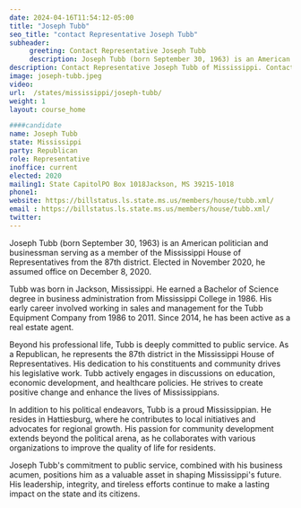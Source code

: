 ```yaml
---
date: 2024-04-16T11:54:12-05:00
title: "Joseph Tubb"
seo_title: "contact Representative Joseph Tubb"
subheader:
     greeting: Contact Representative Joseph Tubb
     description: Joseph Tubb (born September 30, 1963) is an American politician and businessman serving as a member of the Mississippi House of Representatives from the 87th district. Elected in November 2020, he assumed office on December 8, 2020.
description: Contact Representative Joseph Tubb of Mississippi. Contact information for Joseph Tubb includes email address, phone number, and mailing address.
image: joseph-tubb.jpeg
video:
url:  /states/mississippi/joseph-tubb/
weight: 1
layout: course_home

####candidate
name: Joseph Tubb
state: Mississippi
party: Republican
role: Representative
inoffice: current
elected: 2020
mailing1: State CapitolPO Box 1018Jackson, MS 39215-1018
phone1:
website: https://billstatus.ls.state.ms.us/members/house/tubb.xml/
email : https://billstatus.ls.state.ms.us/members/house/tubb.xml/
twitter:
---
```


Joseph Tubb (born September 30, 1963) is an American politician and businessman serving as a member of the Mississippi House of Representatives from the 87th district. Elected in November 2020, he assumed office on December 8, 2020.

Tubb was born in Jackson, Mississippi. He earned a Bachelor of Science degree in business administration from Mississippi College in 1986. His early career involved working in sales and management for the Tubb Equipment Company from 1986 to 2011. Since 2014, he has been active as a real estate agent.

Beyond his professional life, Tubb is deeply committed to public service. As a Republican, he represents the 87th district in the Mississippi House of Representatives. His dedication to his constituents and community drives his legislative work. Tubb actively engages in discussions on education, economic development, and healthcare policies. He strives to create positive change and enhance the lives of Mississippians.

In addition to his political endeavors, Tubb is a proud Mississippian. He resides in Hattiesburg, where he contributes to local initiatives and advocates for regional growth. His passion for community development extends beyond the political arena, as he collaborates with various organizations to improve the quality of life for residents.

Joseph Tubb's commitment to public service, combined with his business acumen, positions him as a valuable asset in shaping Mississippi's future. His leadership, integrity, and tireless efforts continue to make a lasting impact on the state and its citizens.
